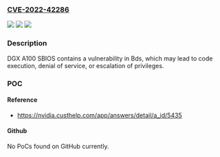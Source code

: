 ### [CVE-2022-42286](https://cve.mitre.org/cgi-bin/cvename.cgi?name=CVE-2022-42286)
![](https://img.shields.io/static/v1?label=Product&message=NVIDIA%20DGX%20servers&color=blue)
![](https://img.shields.io/static/v1?label=Version&message=%3D%20All%20SBIOS%20firmware%20versions%20prior%20to%201.18%20&color=brighgreen)
![](https://img.shields.io/static/v1?label=Vulnerability&message=CWE-119%20Improper%20Restriction%20of%20Operations%20within%20the%20Bounds%20of%20a%20Memory%20Buffer&color=brighgreen)

### Description

DGX A100 SBIOS contains a vulnerability in Bds, which may lead to code execution, denial of service, or escalation of privileges.

### POC

#### Reference
- https://nvidia.custhelp.com/app/answers/detail/a_id/5435

#### Github
No PoCs found on GitHub currently.


